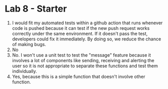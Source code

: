 # Lab 8 - Starter

1. I would fit my automated tests within a github action that runs whenever code is pushed because it can test if the new push request works correctly under the same environment. If it doesn't pass the test, developers could fix it immediately. By doing so, we reduce the chance of making bugs.
2. No
3. No. I won't use a unit test to test the "message" feature because it involves a lot of components like sending, receiving and alerting the user so it is not appropriate to separate these functions and test them individually.
4. Yes, because this is a simple function that doesn't involve other function.
